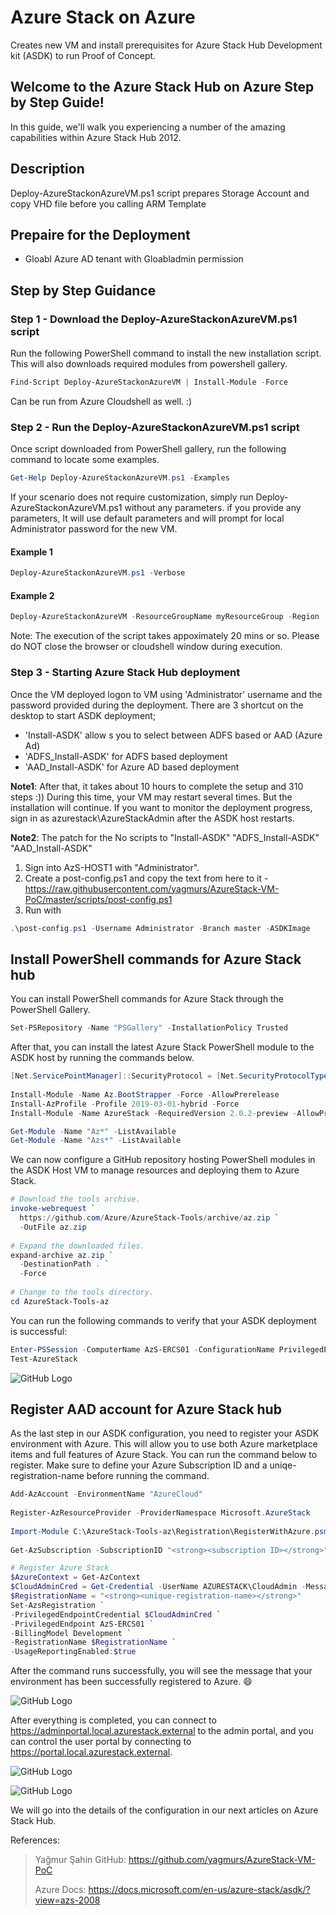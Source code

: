 # Azure Stack on Azure
Creates new VM and install prerequisites for Azure Stack Hub Development kit (ASDK) to run Proof of Concept.

## Welcome to the Azure Stack Hub on Azure Step by Step Guide!
In this guide, we'll walk you experiencing a number of the amazing capabilities within Azure Stack Hub 2012.

## Description
Deploy-AzureStackonAzureVM.ps1 script prepares Storage Account and copy VHD file before you calling ARM Template

## Prepaire for the Deployment
* Gloabl Azure AD tenant with Gloabladmin permission


## Step by Step Guidance
### Step 1 - Download the Deploy-AzureStackonAzureVM.ps1 script

Run the following PowerShell command to install the new installation script. This will also downloads required modules from powershell gallery.

```powershell
Find-Script Deploy-AzureStackonAzureVM | Install-Module -Force
```

Can be run from Azure Cloudshell as well. :)

### Step 2 - Run the Deploy-AzureStackonAzureVM.ps1 script

Once script downloaded from PowerShell gallery, run the following command to locate some examples.

```powershell
Get-Help Deploy-AzureStackonAzureVM.ps1 -Examples
```

If your scenario does not require customization, simply run Deploy-AzureStackonAzureVM.ps1 without any parameters. if you provide any parameters, It will use default parameters and will prompt for local Administrator password for the new VM.

#### Example 1

```powershell
Deploy-AzureStackonAzureVM.ps1 -Verbose
```

#### Example 2

```powershell
Deploy-AzureStackonAzureVM -ResourceGroupName myResourceGroup -Region 'West Europe' -VirtualMachineSize 'Standard_E32s_v3'
```

Note: The execution of the script takes appoximately 20 mins or so. Please do NOT close the browser or cloudshell window during execution.

### Step 3 - Starting Azure Stack Hub deployment
Once the VM deployed logon to VM using 'Administrator' username and the password provided during the deployment. There are 3 shortcut on the desktop to start ASDK deployment;

* 'Install-ASDK' allow s you to select between ADFS based or AAD (Azure Ad)
* 'ADFS_Install-ASDK' for ADFS based deployment
* 'AAD_Install-ASDK' for Azure AD based deployment

**Note1**: After that, it takes about 10 hours to complete the setup and 310 steps :)) During this time, your VM may restart several times. But the installation will continue. If you want to monitor the deployment progress, sign in as azurestack\AzureStackAdmin after the ASDK host restarts.

**Note2**: The patch for the No scripts to "Install-ASDK"  "ADFS_Install-ASDK" "AAD_Install-ASDK"

1. Sign into AzS-HOST1 with "Administrator".
2. Create a post-config.ps1 and copy the text from here to it - https://raw.githubusercontent.com/yagmurs/AzureStack-VM-PoC/master/scripts/post-config.ps1
3. Run with

```powershell
.\post-config.ps1 -Username Administrator -Branch master -ASDKImage
```


## Install PowerShell commands for Azure Stack hub

You can install PowerShell commands for Azure Stack through the PowerShell Gallery.

```powershell
Set-PSRepository -Name "PSGallery" -InstallationPolicy Trusted
```

After that, you can install the latest Azure Stack PowerShell module to the ASDK host by running the commands below.

```powershell
[Net.ServicePointManager]::SecurityProtocol = [Net.SecurityProtocolType]::Tls12
 
Install-Module -Name Az.BootStrapper -Force -AllowPrerelease
Install-AzProfile -Profile 2019-03-01-hybrid -Force
Install-Module -Name AzureStack -RequiredVersion 2.0.2-preview -AllowPrerelease

Get-Module -Name "Az*" -ListAvailable
Get-Module -Name "Azs*" -ListAvailable
```

We can now configure a GitHub repository hosting PowerShell modules in the ASDK Host VM to manage resources and deploying them to Azure Stack. 

```powershell
# Download the tools archive.
invoke-webrequest `
  https://github.com/Azure/AzureStack-Tools/archive/az.zip `
  -OutFile az.zip
 
# Expand the downloaded files.
expand-archive az.zip `
  -DestinationPath . `
  -Force
 
# Change to the tools directory.
cd AzureStack-Tools-az
```

You can run the following commands to verify that your ASDK deployment is successful:

```powershell
Enter-PSSession -ComputerName AzS-ERCS01 -ConfigurationName PrivilegedEndpoint
Test-AzureStack
```

![GitHub Logo](images/image01.png)

## Register AAD account for Azure Stack hub

As the last step in our ASDK configuration, you need to register your ASDK environment with Azure. This will allow you to use both Azure marketplace items and full features of Azure Stack. You can run the command below to register. Make sure to define your Azure Subscription ID and a uniqe-registration-name before running the command.
 
```powershell
Add-AzAccount -EnvironmentName "AzureCloud"
 
Register-AzResourceProvider -ProviderNamespace Microsoft.AzureStack
 
Import-Module C:\AzureStack-Tools-az\Registration\RegisterWithAzure.psm1
 
Get-AzSubscription -SubscriptionID "<strong><subscription ID></strong>" | Select-AzSubscription

# Register Azure Stack
$AzureContext = Get-AzContext
$CloudAdminCred = Get-Credential -UserName AZURESTACK\CloudAdmin -Message "Enter the credentials to access the privileged endpoint."
$RegistrationName = "<strong><unique-registration-name></strong>"
Set-AzsRegistration `
-PrivilegedEndpointCredential $CloudAdminCred `
-PrivilegedEndpoint AzS-ERCS01 `
-BillingModel Development `
-RegistrationName $RegistrationName `
-UsageReportingEnabled:$true
 ```

After the command runs successfully, you will see the message that your environment has been successfully registered to Azure. :smile:

![GitHub Logo](images/AADregister.png)

After everything is completed, you can connect to https://adminportal.local.azurestack.external to the admin portal, and you can control the user portal by connecting to https://portal.local.azurestack.external.

![GitHub Logo](images/admimportal.png)

![GitHub Logo](images/userportal.png)

We will go into the details of the configuration in our next articles on Azure Stack Hub.

References:
> Yağmur Şahin GitHub: https://github.com/yagmurs/AzureStack-VM-PoC
>
> Azure Docs: https://docs.microsoft.com/en-us/azure-stack/asdk/?view=azs-2008

